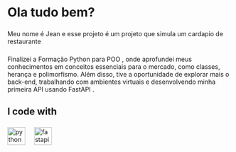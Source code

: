 <h1 align="left">Ola tudo bem?</h1>

###

<p align="left">Meu nome é Jean e esse projeto é um projeto que simula um cardapio de restaurante</p>

###

<p align="left">Finalizei a Formação Python para POO  , onde aprofundei meus conhecimentos em conceitos essenciais para o mercado, como classes, herança e polimorfismo. Além disso, tive a oportunidade de explorar mais o back-end, trabalhando com ambientes virtuais e desenvolvendo minha primeira API usando FastAPI .</p>

###

<h2 align="left">I code with</h2>

###

<div align="left">
  <img src="https://cdn.jsdelivr.net/gh/devicons/devicon/icons/python/python-original.svg" height="40" alt="python logo"  />
  <img width="12" />
  <img src="https://cdn.jsdelivr.net/gh/devicons/devicon/icons/fastapi/fastapi-original.svg" height="40" alt="fastapi logo"  />
</div>

###
